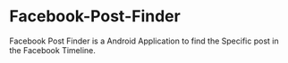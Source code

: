 # Facebook-Post-Finder
Facebook Post Finder is a Android Application to find the Specific post in the Facebook Timeline.

